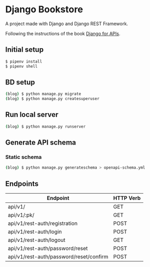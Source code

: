 # Django Bookstore

A project made with Django and Django REST Framework.

Following the instructions of the book [Django for APIs](https://djangoforapis.com/).

## Initial setup

```bash
$ pipenv install
$ pipenv shell
```

## BD setup

```bash
(blog) $ python manage.py migrate
(blog) $ python manage.py createsuperuser
```

## Run local server

```bash
(blog) $ python manage.py runserver
```

## Generate API schema

### Static schema

```bash
(blog) $ python manage.py generateschema > openapi-schema.yml
```

## Endpoints

| Endpoint | HTTP Verb |
|----------|---------|
| api/v1/ | GET |
| api/v1/:pk/ | GET |
| api/v1/rest-auth/registration | POST |
| api/v1/rest-auth/login | POST |
| api/v1/rest-auth/logout | GET |
| api/v1/rest-auth/password/reset | POST |
| api/v1/rest-auth/password/reset/confirm | POST |
